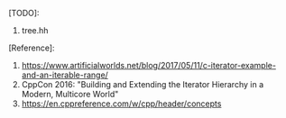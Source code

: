 [TODO]:

1. tree.hh

[Reference]:

1. https://www.artificialworlds.net/blog/2017/05/11/c-iterator-example-and-an-iterable-range/
2. CppCon 2016: "Building and Extending the Iterator Hierarchy in a Modern, Multicore World"
3. https://en.cppreference.com/w/cpp/header/concepts
